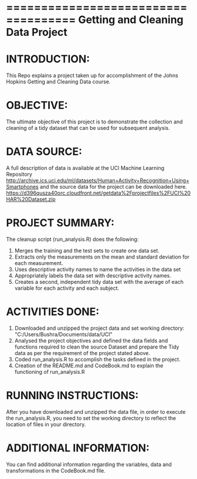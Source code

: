 ====================================
Getting and Cleaning Data Project
====================================

INTRODUCTION:
====================
This Repo explains a project taken up for accomplishment of the Johns Hopkins Getting and Cleaning Data course.

OBJECTIVE:
====================
The ultimate objective of this project is to demonstrate the collection and cleaning of a tidy dataset that can be used for subsequent analysis. 

DATA SOURCE:
====================
A full description of data is available at the  UCI Machine Learning Repository 
	http://archive.ics.uci.edu/ml/datasets/Human+Activity+Recognition+Using+Smartphones 
and the source data for the project can be downloaded here. 
	https://d396qusza40orc.cloudfront.net/getdata%2Fprojectfiles%2FUCI%20HAR%20Dataset.zip 

PROJECT SUMMARY:
====================
The cleanup script (run_analysis.R) does the following:
1.	Merges the training and the test sets to create one data set.
2.	Extracts only the measurements on the mean and standard deviation for each measurement. 
3.	Uses descriptive activity names to name the activities in the data set
4.	Appropriately labels the data set with descriptive activity names. 
5.	Creates a second, independent tidy data set with the average of each variable for each activity and each subject. 

ACTIVITIES DONE:
====================
1.	Downloaded and unzipped the project data and set working directory:
	"C:/Users/Bushra/Documents/data/UCI"
2.	Analysed the project objectives and defined the data fields and functions required to clean the source Dataset and 		prepare the Tidy data as per the requirement of the project stated above.
3.	Coded run_analysis.R to accomplish the tasks defined in the project.
4.	Creation of the README.md and CodeBook.md to explain the functioning of run_analysis.R

RUNNING INSTRUCTIONS:
=========================
After you have downloaded and unzipped the data file, in order to execute the run_analysis.R,  you need to set the working directory to reflect the location of files in your directory.

ADDITIONAL INFORMATION:
=========================
You can find additional information regarding the variables, data and transformations in the CodeBook.md file.